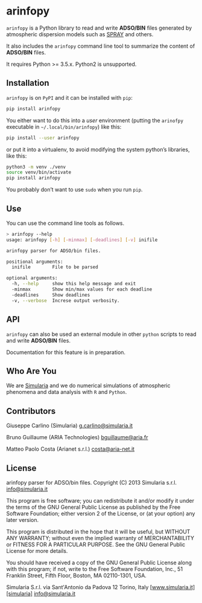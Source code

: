 # arinfopy

`arinfopy` is a Python library to read and write **ADSO/BIN** files generated by atmospheric dispersion models such as [SPRAY][spray] and others.

It also includes the `arinfopy` command line tool to summarize the content of **ADSO/BIN** files.

It requires Python >= 3.5.x. Python2 is unsupported.

## Installation

`arinfopy` is on `PyPI` and it can be installed with `pip`:

```sh
pip install arinfopy
```

You either want to do this into a *user* environment (putting the `arinofpy` executable in `~/.local/bin/arinfopy`) like this:

```sh
pip install --user arinfopy
```

or put it into a virtualenv, to avoid modifying the system python’s libraries, like this:

```sh
python3 -m venv ./venv
source venv/bin/activate
pip install arinfopy
```

You probably don’t want to use `sudo` when you run `pip`.

## Use

You can use the command line tools as follows.

```sh
> arinfopy --help
usage: arinfopy [-h] [-minmax] [-deadlines] [-v] inifile

arinfopy parser for ADSO/bin files.

positional arguments:
  inifile        File to be parsed

optional arguments:
  -h, --help     show this help message and exit
  -minmax        Show min/max values for each deadline
  -deadlines     Show deadlines
  -v, --verbose  Increse output verbosity.
```

## API

`arinfopy` can also be used an external module in other `python` scripts to read and write **ADSO/BIN** files.

Documentation for this feature is in preparation. 
## Who Are You

We are [Simularia][simularia] and we do numerical simulations of atmospheric phenomena and data analysis with `R` and `Python`.

## Contributors

Giuseppe Carlino (Simularia) g.carlino@simularia.it

Bruno Guillaume (ARIA Technologies)                         bguillaume@aria.fr

Matteo Paolo Costa (Arianet s.r.l.) costa@aria-net.it

## License

arinfopy parser for ADSO/bin files.
Copyright (C) 2013  Simularia s.r.l. info@simularia.it

This program is free software; you can redistribute it and/or
modify it under the terms of the GNU General Public License
as published by the Free Software Foundation; either version 2
of the License, or (at your option) any later version.

This program is distributed in the hope that it will be useful,
but WITHOUT ANY WARRANTY; without even the implied warranty of
MERCHANTABILITY or FITNESS FOR A PARTICULAR PURPOSE.  See the
GNU General Public License for more details.

You should have received a copy of the GNU General Public License
along with this program; if not, write to the Free Software
Foundation, Inc., 51 Franklin Street, Fifth Floor, Boston, MA  02110-1301, USA.

Simularia S.r.l.
via Sant'Antonio da Padova 12
Torino, Italy
[www.simularia.it][simularia]
<info@simularia.it>

[spray]:http://www.aria-net.it/
[simularia]:https://www.simularia.it
